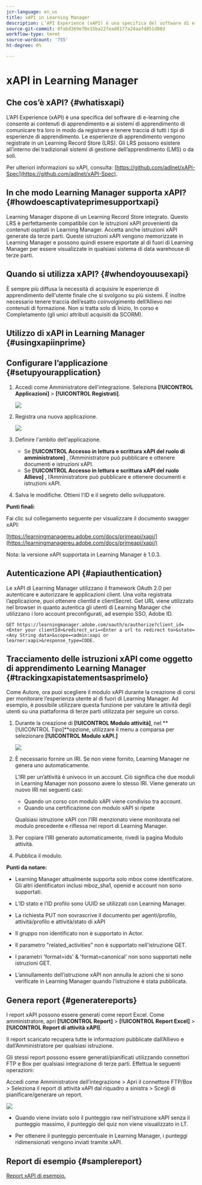 ```yaml
---
jcr-language: en_us
title: xAPI in Learning Manager
description: L’API Experience (xAPI) è una specifica del software di e-learning che consente ai contenuti di apprendimento e ai sistemi di apprendimento di comunicare tra loro in modo da registrare e tenere traccia di tutti i tipi di esperienze di apprendimento.
source-git-commit: 0fabd369e70e15ba22fead0177a24aafd851d88d
workflow-type: tm+mt
source-wordcount: '755'
ht-degree: 0%

---
```




# xAPI in Learning Manager

## Che cos’è xAPI? {#whatisxapi}

L’API Experience (xAPI) è una specifica del software di e-learning che consente ai contenuti di apprendimento e ai sistemi di apprendimento di comunicare tra loro in modo da registrare e tenere traccia di tutti i tipi di esperienze di apprendimento. Le esperienze di apprendimento vengono registrate in un Learning Record Store (LRS). Gli LRS possono esistere all’interno dei tradizionali sistemi di gestione dell’apprendimento (LMS) o da soli.

Per ulteriori informazioni su xAPI, consulta:  [https://github.com/adlnet/xAPI-Spec](https://github.com/adlnet/xAPI-Spec).

## In che modo Learning Manager supporta xAPI? {#howdoescaptivateprimesupportxapi}

Learning Manager dispone di un Learning Record Store integrato. Questo LRS è perfettamente compatibile con le istruzioni xAPI provenienti da contenuti ospitati in Learning Manager. Accetta anche istruzioni xAPI generate da terze parti. Queste istruzioni xAPI vengono memorizzate in Learning Manager e possono quindi essere esportate al di fuori di Learning Manager per essere visualizzate in qualsiasi sistema di data warehouse di terze parti.

## Quando si utilizza xAPI? {#whendoyouusexapi}

È sempre più diffusa la necessità di acquisire le esperienze di apprendimento dell&#39;utente finale che si svolgono su più sistemi.  È inoltre necessario tenere traccia dell’esatto coinvolgimento dell’Allievo nei contenuti di formazione. Non si tratta solo di Inizio, In corso e Completamento (gli unici attributi acquisiti da SCORM).

## Utilizzo di xAPI in Learning Manager {#usingxapiinprime}

## Configurare l’applicazione {#setupyourapplication}

1. Accedi come Amministratore dell’integrazione. Seleziona **[!UICONTROL Applicazioni]** > **[!UICONTROL Registrati]**.

   ![](assets/appregistration.png)

1. Registra una nuova applicazione.

   ![](assets/appregistration.png)

1. Definire l&#39;ambito dell&#39;applicazione.

   * Se **[!UICONTROL Accesso in lettura e scrittura xAPI del ruolo di amministratore]** , l’Amministratore può pubblicare e ottenere documenti e istruzioni xAPI.
   * Se **[!UICONTROL Accesso in lettura e scrittura xAPI del ruolo Allievo]** , l’Amministratore può pubblicare e ottenere documenti e istruzioni xAPI.

1. Salva le modifiche. Ottieni l&#39;ID e il segreto dello sviluppatore.

**Punti finali**:

Fai clic sul collegamento seguente per visualizzare il documento swagger xAPI:

[https://learningmanagereu.adobe.com/docs/primeapi/xapi/](https://learningmanagereu.adobe.com/docs/primeapi/xapi/)

Nota: la versione xAPI supportata in Learning Manager è 1.0.3.

## Autenticazione API {#apiauthentication}

Le xAPI di Learning Manager utilizzano il framework OAuth 2.0 per autenticare e autorizzare le applicazioni client. Una volta registrata l’applicazione, puoi ottenere clientId e clientSecret. Get URL viene utilizzato nel browser in quanto autentica gli utenti di Learning Manager che utilizzano i loro account preconfigurati, ad esempio SSO, Adobe ID.

```
GET https://learningmanager.adobe.com/oauth/o/authorize?client_id=<Enter your clientId>&redirect_uri=<Enter a url to redirect to>&state=<Any String data>&scope=<admin:xapi or learner:xapi>&response_type=CODE.
```

## Tracciamento delle istruzioni xAPI come oggetto di apprendimento Learning Manager {#trackingxapistatementsasprimelo}

Come Autore, ora puoi scegliere il modulo xAPI durante la creazione di corsi per monitorare l’esperienza utente al di fuori di Learning Manager. Ad esempio, è possibile utilizzare questa funzione per valutare le attività degli utenti su una piattaforma di terze parti utilizzata per seguire un corso.

1. Durante la creazione di **[!UICONTROL Modulo attività]**, nel **[!UICONTROL Tipo]**opzione, utilizzare il menu a comparsa per selezionare  **[!UICONTROL Modulo xAPI.]**

   ![](assets/xapimodulecreation.png)

1. È necessario fornire un IRI. Se non viene fornito, Learning Manager ne genera uno automaticamente.

   L’IRI per un’attività è univoco in un account. Ciò significa che due moduli in Learning Manager non possono avere lo stesso IRI. Viene generato un nuovo IRI nei seguenti casi:

   * Quando un corso con modulo xAPI viene condiviso tra account.
   * Quando una certificazione con modulo xAPI si ripete



   Qualsiasi istruzione xAPI con l’IRI menzionato viene monitorata nel modulo precedente e riflessa nei report di Learning Manager.

1. Per copiare l’IRI generato automaticamente, rivedi la pagina Modulo attività.
1. Pubblica il modulo.

**Punti da notare:**

* Learning Manager attualmente supporta solo mbox come identificatore. Gli altri identificatori inclusi mboz_sha1, openid e account non sono supportati.

* L’ID stato e l’ID profilo sono UUID se utilizzati con Learning Manager.
* La richiesta PUT non sovrascrive il documento per agenti/profilo, attività/profilo e attività/stato di xAPI
* Il gruppo non identificato non è supportato in Actor.
* Il parametro &quot;related_activities&quot; non è supportato nell&#39;istruzione GET.
* I parametri &#39;format=ids&#39; &amp; &#39;format=canonical&#39; non sono supportati nelle istruzioni GET.
* L’annullamento dell’istruzione xAPI non annulla le azioni che si sono verificate in Learning Manager quando l’istruzione è stata pubblicata.

## Genera report {#generatereports}

I report xAPI possono essere generati come report Excel. Come amministratore, apri **[!UICONTROL Report]** > **[!UICONTROL Report Excel]** > **[!UICONTROL Report di attività xAPI]**.

Il report scaricato recupera tutte le informazioni pubblicate dall’Allievo e dall’Amministratore per qualsiasi istruzione.

Gli stessi report possono essere generati/pianificati utilizzando connettori FTP e Box per qualsiasi integrazione di terze parti. Effettua le seguenti operazioni:

Accedi come Amministratore dell’integrazione > Apri il connettore FTP/Box > Seleziona il report di attività xAPI dal riquadro a sinistra > Scegli di pianificare/generare un report.

![](assets/xapischedule.png)

* Quando viene inviato solo il punteggio raw nell’istruzione xAPI senza il punteggio massimo, il punteggio del quiz non viene visualizzato in LT.

* Per ottenere il punteggio percentuale in Learning Manager, i punteggi ridimensionati vengono inviati tramite xAPI.

## Report di esempio {#samplereport}

[Report xAPI di esempio.](assets/xapireport8842560559890766717csv.zip)
